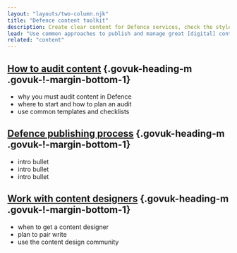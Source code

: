 ```yaml
---
layout: "layouts/two-column.njk"
title: "Defence content toolkit"
description: Create clear content for Defence services, check the styles you need to use and how to work with content designers."
lead: "Use common approaches to publish and manage great [digital] content across Defence."
related: "content"
---
```


## [How to audit content](/content/how-to-audit-content) {.govuk-heading-m .govuk-!-margin-bottom-1}

- why you must audit content in Defence
- where to start and how to plan an audit
- use common templates and checklists

## [Defence publishing process](/content/defence-publishing-process) {.govuk-heading-m .govuk-!-margin-bottom-1}

- intro  bullet 
- intro bullet 
- intro bullet

## [Work with content designers](/content/work-with-content-designers) {.govuk-heading-m .govuk-!-margin-bottom-1}

- when to get a content designer
- plan to pair write
- use the content design community

